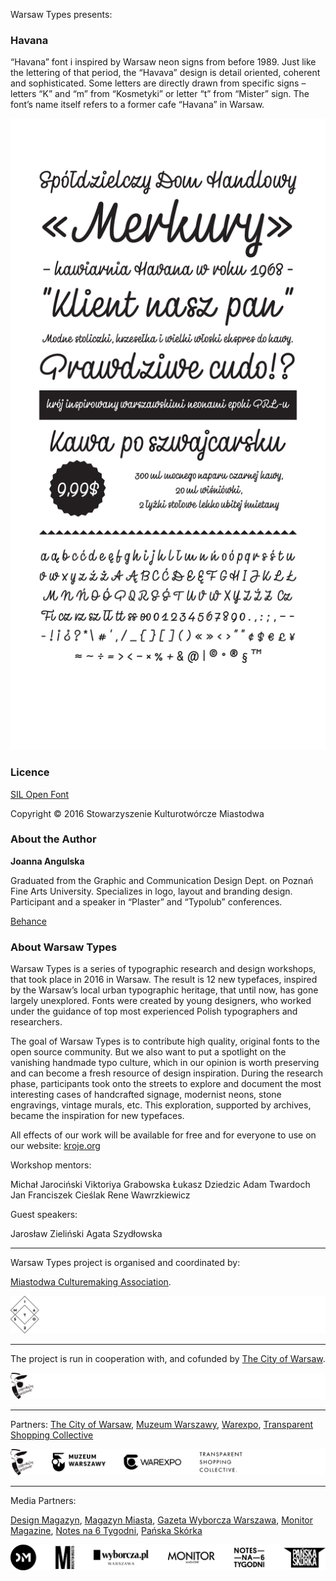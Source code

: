 Warsaw Types presents:

### Havana

“Havana” font i inspired by Warsaw neon signs from before 1989. Just like the lettering of that period, the “Havava” design is detail oriented, coherent and sophisticated. Some letters are directly drawn from specific signs – letters “K” and “m” from “Kosmetyki” or letter “t”  from “Mister” sign. The font’s name itself refers to a former cafe “Havana” in Warsaw.

 ![specimen](images/specimen.jpg)



### Licence

[SIL Open Font ](http://scripts.sil.org/OFL_web)

Copyright ©  2016 Stowarzyszenie Kulturotwórcze Miastodwa



### About the Author

**Joanna Angulska**

Graduated from the Graphic and Communication Design Dept. on Poznań Fine Arts University. Specializes in logo, layout and branding design. Participant and a speaker in “Plaster” and “Typolub” conferences.

[Behance](https://www.behance.net/JoannaAngulska)



### About Warsaw Types

Warsaw Types is a series of typographic research and design workshops, that took place in 2016 in Warsaw. The result is 12 new typefaces, inspired by the Warsaw’s local urban typographic heritage, that until now, has gone largely unexplored. Fonts were created by young designers, who worked under the guidance of top most experienced Polish typographers and researchers.

The goal of Warsaw Types is to contribute high quality, original fonts to the open source community. But we also want to put a spotlight on the vanishing handmade typo culture, which in our opinion is worth preserving and can become a fresh resource of design inspiration. During the research phase, participants took onto the streets to explore and document the most interesting cases of handcrafted signage, modernist neons, stone engravings, vintage murals, etc. This exploration, supported by archives, became the inspiration for new typefaces.

All effects of our work will be available for free and for everyone to use on our website: [kroje.org](http://kroje.org)

Workshop mentors:

Michał Jarociński
Viktoriya Grabowska
Łukasz Dziedzic
Adam Twardoch
Jan Franciszek Cieślak
Rene Wawrzkiewicz

Guest speakers:

Jarosław Zieliński
Agata Szydłowska

------

Warsaw Types project  is organised and coordinated by:

 [Miastodwa Culturemaking Association](https://www.facebook.com/miastodwa/). 

![logo-strips-01](images/logo-strips-01.svg)

------

 The project is run in cooperation with, and cofunded by [The City of Warsaw](http://www.um.warszawa.pl/). 

![logo-strips-04](images/logo-strips-04.svg)

------

Partners: 
[The City of Warsaw](http://www.um.warszawa.pl/), [Muzeum Warszawy](http://muzeumwarszawy.pl/), [Warexpo](http://www.warexpo.pl/), [Transparent Shopping Collective](http://transparentshopping.com/)

 ![logo-strips-02](images/logo-strips-02.svg)



------

Media Partners: 

[Design Magazyn](http://www.designmagazyn.pl/), [Magazyn Miasta](http://publica.pl/kategoria-produktu/magazyn-miasta), [Gazeta Wyborcza Warszawa](http://warszawa.wyborcza.pl/), [Monitor Magazine](http://monitor-magazine.com/), [Notes na 6 Tygodni](http://notesna6tygodni.pl/), [Pańska Skórka](http://www.panskaskorka.com/)

![logo-strips-03](images/logo-strips-03.svg)